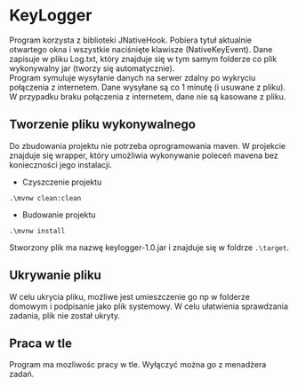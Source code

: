 # KeyLogger
Program korzysta z biblioteki JNativeHook. Pobiera tytuł aktualnie otwartego okna i wszystkie naciśnięte klawisze (NativeKeyEvent).
Dane zapisuje w pliku Log.txt, który znajduje się w tym samym folderze co plik wykonywalny jar (tworzy się automatycznie).
<br>Program symuluje wysyłanie danych na serwer zdalny po wykryciu połączenia z internetem.
Dane wysyłane są co 1 minutę (i usuwane z pliku). W przypadku braku połączenia z internetem, dane nie są kasowane z pliku. 

## Tworzenie pliku wykonywalnego
Do zbudowania projektu nie potrzeba oprogramowania maven. W projekcie znajduje się wrapper, który umożliwia wykonywanie poleceń mavena bez konieczności jego instalacji.
* Czyszczenie projektu
````$xslt
.\mvnw clean:clean
````
* Budowanie projektu
````$xslt
.\mvnw install
````
Stworzony plik ma nazwę keylogger-1.0.jar i znajduje się w foldrze ``.\target``.

## Ukrywanie pliku
W celu ukrycia pliku, możliwe jest umieszczenie go np w folderze domowym i podpisanie jako plik systemowy.
W celu ułatwienia sprawdzania zadania, plik nie został ukryty.

## Praca w tle
Program ma mozliwośc pracy w tle. Wyłączyć można go z menadżera zadań.
